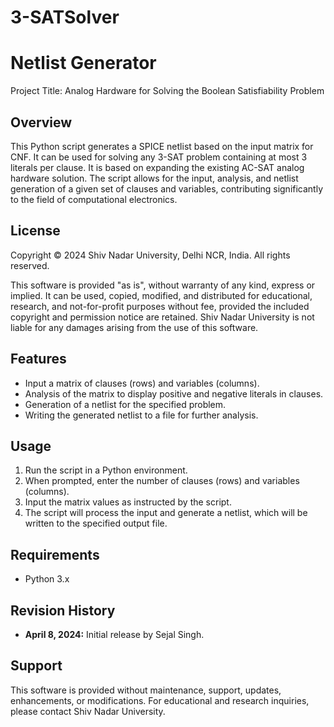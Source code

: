 # 3-SATSolver
# Netlist Generator
Project Title: Analog Hardware for Solving the Boolean Satisfiability Problem
## Overview

This Python script generates a SPICE netlist based on the input matrix for CNF. It can be used for solving any 3-SAT problem containing at most 3 literals per clause. It is based on expanding the existing AC-SAT analog hardware solution. The script allows for the input, analysis, and netlist generation of a given set of clauses and variables, contributing significantly to the field of computational electronics.

## License

Copyright © 2024 Shiv Nadar University, Delhi NCR, India. All rights reserved.

This software is provided "as is", without warranty of any kind, express or implied. It can be used, copied, modified, and distributed for educational, research, and not-for-profit purposes without fee, provided the included copyright and permission notice are retained. Shiv Nadar University is not liable for any damages arising from the use of this software.

## Features

- Input a matrix of clauses (rows) and variables (columns).
- Analysis of the matrix to display positive and negative literals in clauses.
- Generation of a netlist for the specified problem.
- Writing the generated netlist to a file for further analysis.

## Usage

1. Run the script in a Python environment.
2. When prompted, enter the number of clauses (rows) and variables (columns).
3. Input the matrix values as instructed by the script.
4. The script will process the input and generate a netlist, which will be written to the specified output file.

## Requirements

- Python 3.x

## Revision History

- **April 8, 2024:** Initial release by Sejal Singh.

## Support

This software is provided without maintenance, support, updates, enhancements, or modifications. For educational and research inquiries, please contact Shiv Nadar University.
